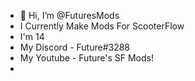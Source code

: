 - 👋 Hi, I’m @FuturesMods
- I Currently Make Mods For ScooterFlow
- I'm 14
-  My Discord - Future#3288
-  My Youtube - Future's SF Mods!
-  


